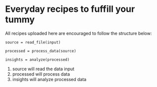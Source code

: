 # Everyday recipes to fuffill your tummy

All recipes uploaded here are encouraged to follow the structure below:

```
source = read_file(input)

processed = process_data(source)

insights = analyze(processed)
```

1. source will read the data input
2. processed will process data
3. insights will analyze processed data

